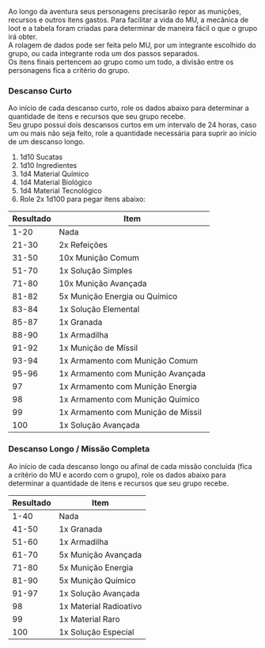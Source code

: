 Ao longo da aventura seus personagens precisarão repor as munições, recursos e outros itens gastos. Para facilitar a vida do MU, a mecânica de loot e a tabela foram criadas para determinar de maneira fácil o que o grupo irá obter.  
A rolagem de dados pode ser feita pelo MU, por um integrante escolhido do grupo, ou cada integrante roda um dos passos separados.  
Os itens finais pertencem ao grupo como um todo, a divisão entre os personagens fica a critério do grupo.

### Descanso Curto

Ao início de cada descanso curto, role os dados abaixo para determinar a quantidade de itens e recursos que seu grupo recebe.  
Seu grupo possui dois descansos curtos em um intervalo de 24 horas, caso um ou mais não seja feito, role a quantidade necessária para suprir ao início de um descanso longo.

1. 1d10 Sucatas
2. 1d10 Ingredientes
3. 1d4 Material Químico
4. 1d4 Material Biológico
5. 1d4 Material Tecnológico
6. Role 2x 1d100 para pegar itens abaixo:

| Resultado | Item                               |
| --------- | ---------------------------------- |
| 1-20      | Nada                               |
| 21-30     | 2x Refeições                       |
| 31-50     | 10x Munição Comum                  |
| 51-70     | 1x Solução Simples                 |
| 71-80     | 10x Munição Avançada               |
| 81-82     | 5x Munição Energia ou Químico      |
| 83-84     | 1x Solução Elemental               |
| 85-87     | 1x Granada                         |
| 88-90     | 1x Armadilha                       |
| 91-92     | 1x Munição de Míssil               |
| 93-94     | 1x Armamento com Munição Comum     |
| 95-96     | 1x Armamento com Munição Avançada  |
| 97        | 1x Armamento com Munição Energia   |
| 98        | 1x Armamento com Munição Químico   |
| 99        | 1x Armamento com Munição de Míssil |
| 100       | 1x Solução Avançada                |

### Descanso Longo / Missão Completa

Ao início de cada descanso longo ou afinal de cada missão concluída (fica a critério do MU e acordo com o grupo), role os dados abaixo para determinar a quantidade de itens e recursos que seu grupo recebe.

| Resultado | Item                   |
| --------- | ---------------------- |
| 1-40      | Nada                   |
| 41-50     | 1x Granada             |
| 51-60     | 1x Armadilha           |
| 61-70     | 5x Munição Avançada    |
| 71-80     | 5x Munição Energia     |
| 81-90     | 5x Munição Químico     |
| 91-97     | 1x Solução Avançada    |
| 98        | 1x Material Radioativo |
| 99        | 1x Material Raro       |
| 100       | 1x Solução Especial    |
